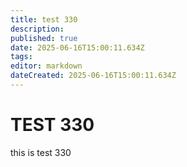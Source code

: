 ```yaml
---
title: test 330
description: 
published: true
date: 2025-06-16T15:00:11.634Z
tags: 
editor: markdown
dateCreated: 2025-06-16T15:00:11.634Z
---
```


# TEST 330
this is test 330

